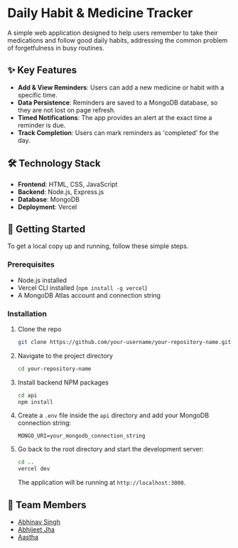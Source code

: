 # Daily Habit & Medicine Tracker

A simple web application designed to help users remember to take their medications and follow good daily habits, addressing the common problem of forgetfulness in busy routines.

## ✨ Key Features

- **Add & View Reminders**: Users can add a new medicine or habit with a specific time.
- **Data Persistence**: Reminders are saved to a MongoDB database, so they are not lost on page refresh.
- **Timed Notifications**: The app provides an alert at the exact time a reminder is due.
- **Track Completion**: Users can mark reminders as 'completed' for the day.

## 🛠️ Technology Stack

- **Frontend**: HTML, CSS, JavaScript
- **Backend**: Node.js, Express.js
- **Database**: MongoDB
- **Deployment**: Vercel

## 🚀 Getting Started

To get a local copy up and running, follow these simple steps.

### Prerequisites

- Node.js installed
- Vercel CLI installed (`npm install -g vercel`)
- A MongoDB Atlas account and connection string

### Installation

1. Clone the repo
    ```sh
    git clone https://github.com/your-username/your-repository-name.git
    ```
2. Navigate to the project directory
    ```sh
    cd your-repository-name
    ```
3. Install backend NPM packages
    ```sh
    cd api
    npm install
    ```
4. Create a `.env` file inside the `api` directory and add your MongoDB connection string:
    ```
    MONGO_URI=your_mongodb_connection_string
    ```
5. Go back to the root directory and start the development server:
    ```sh
    cd ..
    vercel dev
    ```
    The application will be running at `http://localhost:3000`.

## 👥 Team Members

- [Abhinav Singh](https://github.com/abhinav-singh-fr)
- [Abhijeet Jha](https://github.com/jhaabhijeet864)
- [Aastha](https://github.com/Aastha-hub838)

